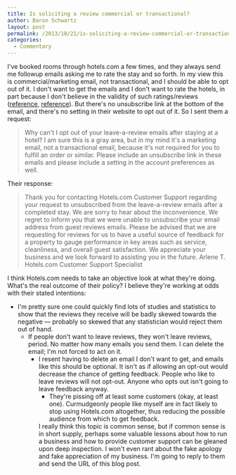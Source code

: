 ```yaml
---
title: Is soliciting a review commercial or transactional?
author: Baron Schwartz
layout: post
permalink: /2013/10/21/is-soliciting-a-review-commercial-or-transactional/
categories:
  - Commentary
---
```

I've booked rooms through hotels.com a few times, and they always send me followup emails asking me to rate the stay and so forth. In my view this is commercial/marketing email, not transactional, and I should be able to opt out of it. I don't want to get the emails and I don't want to rate the hotels, in part because I don't believe in the validity of such ratings/reviews ([reference][1], [reference][2]). But there's no unsubscribe link at the bottom of the email, and there's no setting in their website to opt out of it. 
So I sent them a request: 
> Why can't I opt out of your leave-a-review emails after staying at a hotel? I am sure this is a gray area, but in my mind it's a marketing email, not a transactional email, because it's not required for you to fulfill an order or similar. Please include an unsubscribe link in these emails and please include a setting in the account preferences as well.

Their response: 
> Thank you for contacting Hotels.com Customer Support regarding your request to unsubscribed from the leave-a-review emails after a completed stay. 
> We are sorry to hear about the inconvenience. 
> We regret to inform you that we were unable to unsubscribe your email address from guest reviews emails. Please be advised that we are requesting for reviews for us to have a useful source of feedback for a property to gauge performance in key areas such as service, cleanliness, and overall guest satisfaction. 
> We appreciate your business and we look forward to assisting you in the future. 
> Arlene T. 
> Hotels.com Customer Support Specialist</blockquote> 
> I think Hotels.com needs to take an objective look at what they're doing. What's the real outcome of their policy? I believe they're working at odds with their stated intentions: 
> *   I'm pretty sure one could quickly find lots of studies and statistics to show that the reviews they receive will be badly skewed towards the negative &#8212; probably so skewed that any statistician would reject them out of hand. 
>     *   If people don't want to leave reviews, they won't leave reviews, period. No matter how many emails you send them. I can delete the email; I'm not forced to act on it. 
>         *   I resent having to delete an email I don't want to get, and emails like this should be optional. It isn't as if allowing an opt-out would decrease the chance of getting feedback. People who like to leave reviews will not opt-out. Anyone who opts out isn't going to leave feedback anyway. 
>             *   They're pissing off at least some customers (okay, at least one). Curmudgeonly people like myself are in fact likely to stop using Hotels.com altogether, thus reducing the possible audience from which to get feedback. </ul> 
>                 I really think this topic is common sense, but if common sense is in short supply, perhaps some valuable lessons about how to run a business and how to provide customer support can be gleaned upon deep inspection. I won't even rant about the fake apology and fake appreciation of my business. 
>                 I'm going to reply to them and send the URL of this blog post.

 [1]: http://www.forbes.com/sites/cherylsnappconner/2013/05/09/the-dark-side-of-reputation-management-how-it-affects-your-business/
 [2]: http://www.edmunds.com/about/press/edmundscom-reaches-settlement-with-company-accused-of-submitting-fraudulent-car-dealer-ratings-and-reviews.html
